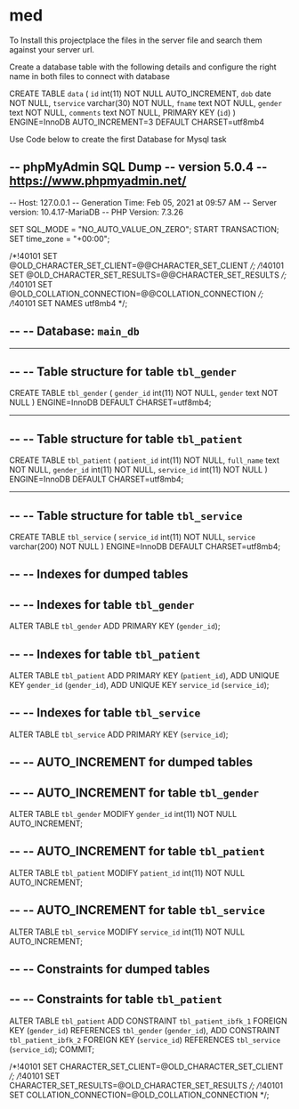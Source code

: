 # med
To Install this projectplace the files in the server file and search them against your server url. 

Create a database table with the following details and configure the right name in both files to connect with database


CREATE TABLE `data` (
 `id` int(11) NOT NULL AUTO_INCREMENT,
 `dob` date NOT NULL,
 `tservice` varchar(30) NOT NULL,
 `fname` text NOT NULL,
 `gender` text NOT NULL,
 `comments` text NOT NULL,
 PRIMARY KEY (`id`)
) ENGINE=InnoDB AUTO_INCREMENT=3 DEFAULT CHARSET=utf8mb4


Use Code below to create the first Database for Mysql task

-- phpMyAdmin SQL Dump
-- version 5.0.4
-- https://www.phpmyadmin.net/
--
-- Host: 127.0.0.1
-- Generation Time: Feb 05, 2021 at 09:57 AM
-- Server version: 10.4.17-MariaDB
-- PHP Version: 7.3.26

SET SQL_MODE = "NO_AUTO_VALUE_ON_ZERO";
START TRANSACTION;
SET time_zone = "+00:00";


/*!40101 SET @OLD_CHARACTER_SET_CLIENT=@@CHARACTER_SET_CLIENT */;
/*!40101 SET @OLD_CHARACTER_SET_RESULTS=@@CHARACTER_SET_RESULTS */;
/*!40101 SET @OLD_COLLATION_CONNECTION=@@COLLATION_CONNECTION */;
/*!40101 SET NAMES utf8mb4 */;

--
-- Database: `main_db`
--

-- --------------------------------------------------------

--
-- Table structure for table `tbl_gender`
--

CREATE TABLE `tbl_gender` (
  `gender_id` int(11) NOT NULL,
  `gender` text NOT NULL
) ENGINE=InnoDB DEFAULT CHARSET=utf8mb4;

-- --------------------------------------------------------

--
-- Table structure for table `tbl_patient`
--

CREATE TABLE `tbl_patient` (
  `patient_id` int(11) NOT NULL,
  `full_name` text NOT NULL,
  `gender_id` int(11) NOT NULL,
  `service_id` int(11) NOT NULL
) ENGINE=InnoDB DEFAULT CHARSET=utf8mb4;

-- --------------------------------------------------------

--
-- Table structure for table `tbl_service`
--

CREATE TABLE `tbl_service` (
  `service_id` int(11) NOT NULL,
  `service` varchar(200) NOT NULL
) ENGINE=InnoDB DEFAULT CHARSET=utf8mb4;

--
-- Indexes for dumped tables
--

--
-- Indexes for table `tbl_gender`
--
ALTER TABLE `tbl_gender`
  ADD PRIMARY KEY (`gender_id`);

--
-- Indexes for table `tbl_patient`
--
ALTER TABLE `tbl_patient`
  ADD PRIMARY KEY (`patient_id`),
  ADD UNIQUE KEY `gender_id` (`gender_id`),
  ADD UNIQUE KEY `service_id` (`service_id`);

--
-- Indexes for table `tbl_service`
--
ALTER TABLE `tbl_service`
  ADD PRIMARY KEY (`service_id`);

--
-- AUTO_INCREMENT for dumped tables
--

--
-- AUTO_INCREMENT for table `tbl_gender`
--
ALTER TABLE `tbl_gender`
  MODIFY `gender_id` int(11) NOT NULL AUTO_INCREMENT;

--
-- AUTO_INCREMENT for table `tbl_patient`
--
ALTER TABLE `tbl_patient`
  MODIFY `patient_id` int(11) NOT NULL AUTO_INCREMENT;

--
-- AUTO_INCREMENT for table `tbl_service`
--
ALTER TABLE `tbl_service`
  MODIFY `service_id` int(11) NOT NULL AUTO_INCREMENT;

--
-- Constraints for dumped tables
--

--
-- Constraints for table `tbl_patient`
--
ALTER TABLE `tbl_patient`
  ADD CONSTRAINT `tbl_patient_ibfk_1` FOREIGN KEY (`gender_id`) REFERENCES `tbl_gender` (`gender_id`),
  ADD CONSTRAINT `tbl_patient_ibfk_2` FOREIGN KEY (`service_id`) REFERENCES `tbl_service` (`service_id`);
COMMIT;

/*!40101 SET CHARACTER_SET_CLIENT=@OLD_CHARACTER_SET_CLIENT */;
/*!40101 SET CHARACTER_SET_RESULTS=@OLD_CHARACTER_SET_RESULTS */;
/*!40101 SET COLLATION_CONNECTION=@OLD_COLLATION_CONNECTION */;
